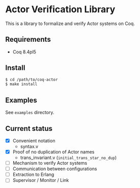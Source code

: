 Actor Verification Library
==========================

This is a library to formalize and verify Actor systems on Coq.


Requirements
------------

- Coq 8.4pl5


Install
-------

```sh
$ cd /path/to/coq-actor
$ make install
```


Examples
--------

See `examples` directory.


Current status
--------------

- [x] Convenient notation
    + syntax.v
- [x] Proof of no duplication of Actor names
    + trans_invariant.v (`initial_trans_star_no_dup`)
- [ ] Mechanism to verify Actor systems
- [ ] Communication between configurations
- [ ] Extraction to Erlang
- [ ] Supervisor / Monitor / Link
